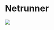 # Netrunner

<img src="https://github.com/Andrew32A/netrunner/blob/main/ReadmeAssets/gameplay.gif" align="center">
